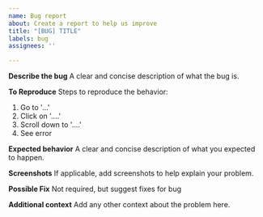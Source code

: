 ```yaml
---
name: Bug report
about: Create a report to help us improve
title: "[BUG] TITLE"
labels: bug
assignees: ''

---
```


**Describe the bug**
A clear and concise description of what the bug is.

**To Reproduce**
Steps to reproduce the behavior:
1. Go to '...'
2. Click on '....'
3. Scroll down to '....'
4. See error

**Expected behavior**
A clear and concise description of what you expected to happen.

**Screenshots**
If applicable, add screenshots to help explain your problem.

**Possible Fix**
Not required, but suggest fixes for bug

**Additional context**
Add any other context about the problem here.
